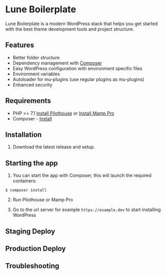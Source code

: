 # Lune Boilerplate

Lune Boilerplate is a modern WordPress stack that helps you get started with the best theme development tools and project structure.

## Features
* Better folder structure
* Dependency management with [Composer](http://getcomposer.org)
* Easy WordPress configuration with environment specific files
* Environment variables
* Autoloader for mu-plugins (use regular plugins as mu-plugins)
* Enhanced security

## Requirements
* PHP >= 7.1 [Install Pilothouse](https://github.com/Pilothouse-App/Pilothouse/wiki/Installation) or [Install Mamp Pro](https://www.mamp.info/en/downloads/)
* Composer - [Install](https://getcomposer.org/doc/00-intro.md#installation-linux-unix-osx)


## Installation

1. Download the latest release and setup.

## Starting the app
1. You can start the app with Composer, this will launch the required containers:

 ```
 $ composer install
 ```

2. Run Pilothouse or Mamp Pro
    
3. Go to the url server for example ```https://example.dev``` to start installing WordPress

## Staging Deploy

## Production Deploy

## Troubleshooting
